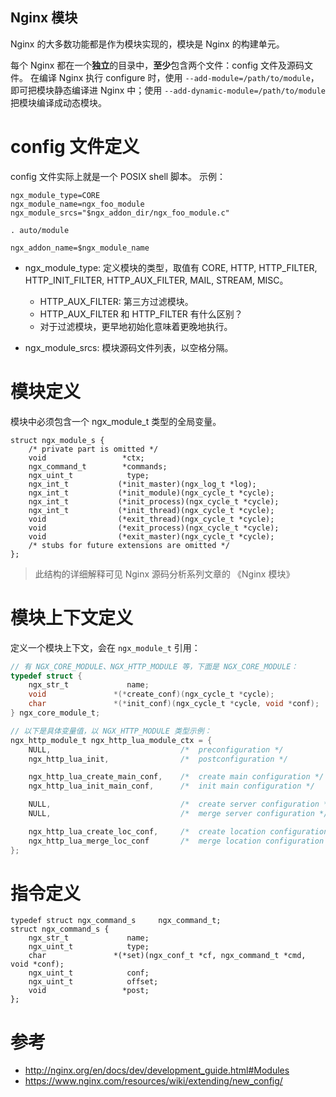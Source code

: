 
Nginx 模块
---

Nginx 的大多数功能都是作为模块实现的，模块是 Nginx 的构建单元。

每个 Nginx 都在一个**独立**的目录中，**至少**包含两个文件：config 文件及源码文件。
在编译 Nginx 执行 configure 时，使用 `--add-module=/path/to/module`，即可把模块静态编译进 Nginx 中；使用 `--add-dynamic-module=/path/to/module` 把模块编译成动态模块。

# config 文件定义

config 文件实际上就是一个 POSIX shell 脚本。
示例：

```
ngx_module_type=CORE
ngx_module_name=ngx_foo_module
ngx_module_srcs="$ngx_addon_dir/ngx_foo_module.c"

. auto/module

ngx_addon_name=$ngx_module_name
```

- ngx_module_type: 定义模块的类型，取值有 CORE, HTTP, HTTP_FILTER, HTTP_INIT_FILTER, HTTP_AUX_FILTER, MAIL, STREAM, MISC。
    - HTTP_AUX_FILTER: 第三方过滤模块。
    - HTTP_AUX_FILTER 和 HTTP_FILTER 有什么区别？
    - 对于过滤模块，更早地初始化意味着更晚地执行。

- ngx_module_srcs: 模块源码文件列表，以空格分隔。

# 模块定义

模块中必须包含一个 ngx_module_t 类型的全局变量。

```
struct ngx_module_s {
    /* private part is omitted */
    void                 *ctx;
    ngx_command_t        *commands;
    ngx_uint_t            type;
    ngx_int_t           (*init_master)(ngx_log_t *log);
    ngx_int_t           (*init_module)(ngx_cycle_t *cycle);
    ngx_int_t           (*init_process)(ngx_cycle_t *cycle);
    ngx_int_t           (*init_thread)(ngx_cycle_t *cycle);
    void                (*exit_thread)(ngx_cycle_t *cycle);
    void                (*exit_process)(ngx_cycle_t *cycle);
    void                (*exit_master)(ngx_cycle_t *cycle);
    /* stubs for future extensions are omitted */
};
```

> 此结构的详细解释可见 Nginx 源码分析系列文章的 《Nginx 模块》

# 模块上下文定义

定义一个模块上下文，会在 `ngx_module_t` 引用：

```c
// 有 NGX_CORE_MODULE、NGX_HTTP_MODULE 等，下面是 NGX_CORE_MODULE：
typedef struct {
    ngx_str_t             name;
    void               *(*create_conf)(ngx_cycle_t *cycle);
    char               *(*init_conf)(ngx_cycle_t *cycle, void *conf);
} ngx_core_module_t;

// 以下是具体变量值，以 NGX_HTTP_MODULE 类型示例：
ngx_http_module_t ngx_http_lua_module_ctx = {
    NULL,                             /*  preconfiguration */
    ngx_http_lua_init,                /*  postconfiguration */

    ngx_http_lua_create_main_conf,    /*  create main configuration */
    ngx_http_lua_init_main_conf,      /*  init main configuration */

    NULL,                             /*  create server configuration */
    NULL,                             /*  merge server configuration */

    ngx_http_lua_create_loc_conf,     /*  create location configuration */
    ngx_http_lua_merge_loc_conf       /*  merge location configuration */
};

```

# 指令定义

```
typedef struct ngx_command_s     ngx_command_t;
struct ngx_command_s {
    ngx_str_t             name;
    ngx_uint_t            type;
    char               *(*set)(ngx_conf_t *cf, ngx_command_t *cmd, void *conf);
    ngx_uint_t            conf;
    ngx_uint_t            offset;
    void                 *post;
};
```

# 参考

- http://nginx.org/en/docs/dev/development_guide.html#Modules
- https://www.nginx.com/resources/wiki/extending/new_config/

